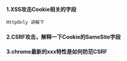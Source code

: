 #### 1.XSS攻击Cookie相关的字段

```markdown
HttpOnly 讲解下
```

#### 2.CSRF攻击，解释一下Cookie的SameSite字段

#### 3.chrome最新的xxx特性是如何防范CSRF


